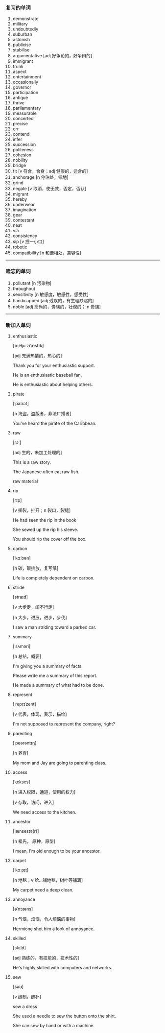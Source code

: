 ### 复习的单词

1. demonstrate
2. military
3. undoubtedly
4. suburban
5. astonish
6. publicise
7. stabilise
8. argumentative [adj 好争论的，好争辩的]
9. immigrant
10. trunk
11. aspect
12. entertainment
13. occasionally
14. governor
15. participation
16. antique
17. thrive
18. parliamentary
19. measurable
20. concerted
21. precise
22. err
23. contend
24. infer
25. succession
26. politeness
27. cohesion
28. nobility
29. bridge
30. fit [v 符合，合身；adj 健康的，适合的]
31. anchorage [n 停泊处，锚地]
32. grind
33. negate [v 取消，使无效，否定，否认]
34. migrant
35. hereby
36. underwear
37. imagination
38. gear
39. contestant
40. neat
41. via
42. consistency
43. sip [v 抿一小口]
44. robotic
45. compatibility [n 和谐相处，兼容性]

------



### 遗忘的单词

1. pollutant [n 污染物]
2. throughout
3. sensitivity [n 敏感度，敏感性，感受性]
4. handicapped [adj 残疾的，有生理缺陷的]
5. noble [adj 高尚的，贵族的，壮观的； n 贵族]

------



### 新加入单词

1. enthusiastic

   [ɪnˌθjuːziˈæstɪk]

   [adj 充满热情的，热心的]

   Thank you for your enthusiastic support.

   He is an enthusiastic baseball fan.

   He is enthusiastic about helping others.

2. pirate

   [ˈpaɪrət]

   [n 海盗，盗版者，非法广播者]

   You've heard the pirate of the Caribbean.

3. raw

   [rɔː]

   [adj 生的，未加工处理的]

   This is a raw story.

   The Japanese often eat raw fish.

   raw material

4. rip

   [rɪp]

   [v 撕裂，扯开；n 裂口，裂缝]

   He had seen the rip in the book

   She sewed up the rip his sleeve.

   You should rip the cover off the box.

5. carbon

   [ˈkɑːbən]

   [n 碳，碳排放，复写纸]

   Life is completely dependent on carbon.

6. stride

   [straɪd]

   [v 大步走，阔不行走]

   [n 大步，进展，进步，步伐]

   I saw a man striding toward a parked car.

7. summary

   [ˈsʌməri]

   [n 总结，概要]

   I'm giving you a summary of facts.

   Please write me a summary of this report.

   He made a summary of what had to be done.

8. represent

   [ˌreprɪˈzent]

   [v 代表，体现，表示，描绘]

   I'm not supposed to represent the company, right?

9. parenting

   [ˈpeərəntɪŋ]

   [n 养育]

   My mom and Jay are going to parenting class.

10. access

    [ˈækses]

    [n 进入权限，通道，使用的权力]

    [v 存取，访问，进入]

    We need access to the kitchen.

11. ancestor

    [ˈænsestə(r)]

    [n 祖先， 原种，原型]

    I mean, I'm old enough to be your ancestor.

12. carpet

    [ˈkɑːpɪt]

    [n 地毯；v 给...铺地毯，树叶等铺满]

    My carpet need a deep clean.

13. annoyance

    [əˈnɔɪəns]

    [n 气恼，烦恼，令人烦恼的事物]

    Hermione shot him a look of annoyance.

14. skilled

    [skɪld]

    [adj 熟练的，有技能的，技术性的]

    He's highly skilled with computers and networks.

15. sew

    [səʊ]

    [v 缝制，缝补]

    sew a dress

    She used a needle to sew the button onto the shirt.

    She can sew by hand or with a machine.

    

    

    